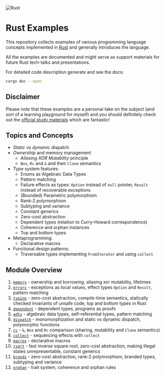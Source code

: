 ![Rust](https://github.com/matyama/rust-examples/workflows/Rust/badge.svg)

# Rust Examples
This repository collects examples of various programming language
concepts implemented in [Rust](https://www.rust-lang.org/) and generally
introduces the language.

All the examples are documented and might serve as support materials for
future Rust tech-talks and presentations.

For detailed code description generate and see the docs:
```bash
cargo doc --open
```

## Disclaimer
Please note that these examples are a personal take on the subject (and
sort of a learning playground for myself) and you should definitely check
out the [official study materials](https://www.rust-lang.org/learn) which
are fantastic!

## Topics and Concepts
* *Static* vs *dynamic* dispatch
* *Ownership* and memory management
    * *Aliasing XOR Mutability* principle
	* `Box`, `Rc` and `&` and their `Clone` semantics
* Type system features:
	* Enums as Algebraic Data Types
	* Pattern matching
	* Failure effects as types: `Option` instead of `null` pointer,
		`Result` instead of recoverable exceptions
	* (Bounded) Parametric polymorphism
    * Rank-2 polymorphism
    * Subtyping and variance
    * Constant generics
	* Zero-cost abstraction
	* Dependent types (relation to Curry-Howard correspondence)
  * Coherence and orphan instances
  * Top and bottom types
* Metaprogramming:
	* Declarative macros
* Functional design patterns:
	* Traversable types implementing `FromIterator` and using `collect`

## Module Overview
1. [`memory`](src/memory.rs) - ownership and borrowing, aliasing xor
	 mutability, lifetimes
1. [`errors`](src/errors.rs) - exceptions as local values, effect types
	 `Option` and `Result`, pattern matching
1. [`typing`](src/typing.rs) - zero-cost abstraction, compile-time
	 semantics, statically checked invariants of unsafe code, top and
	 bottom types in Rust
1. [`dependent`](src/dependent.rs) - dependent types, programs as proofs
1. [`adts`](src/adts.rs) - algebraic data types, self-referential types,
	 pattern matching
1. [`dispatch`](src/dispatch.rs) - monomorphization and static vs
	 dynamic dispatch, polymorphic functions
1. [`rc`](src/rc.rs) - `&`, `Box` and `Rc` comparison (sharing,
	 mutability and `Clone` semantics)
1. [`collect`](src/collect.rs) - sequencing effects with `collect`
1. [`macros`](src/macros.rs) - declarative macros
1. [`rsqrt`](src/rsqrt.rs) - fast inverse square root, zero-cost
	 abstraction, making illegal states unrepresentable, constant generics
1. [`brands`](src/brands.rs) - zero-cost abstraction, rank-2
	 polymorphism, branded types, subtyping and variance
1. [`orphan`](src/orphan.rs) - trait system, coherence and orphan rules
